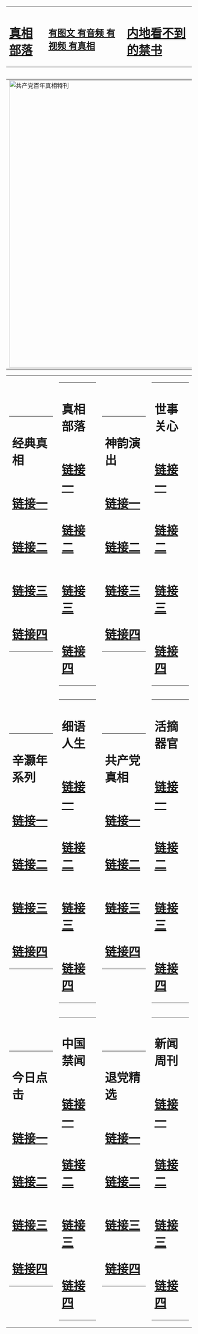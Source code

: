 <table><tr><td><H1><a href="http://t.cn/RazQLSY">真相部落</a></H1></td><td><H2><a href="http://t.cn/RXEWMaT">有图文 有音频 有视频 有真相</a></H2><td><H1><a href="http://t.cn/RXHd9xR"> 内地看不到的禁书</a></H1></td></table><table><table><tr><td><a href="http://t.cn/RXEjhCS"><img src="http://0675.i81.ungale.com/zx/bngcd/gcdbnzx.jpg" width="780"  border="0" alt="共产党百年真相特刊"></a></td></tr></table><table><tr><td><table><tr><td ><h1>经典真相</h1></td></tr><tr><td><h1>  <a href="http://t.cn/RXElSqg" target=_blank>链接一</a>  </h1></td></tr><tr><td><h1>  <a href="http://t.cn/RXHdK7x" target=_blank>链接二</a>  </h1></td></tr><tr><td><h1>  <a href="http://po.st/d10IeG" target=_blank>链接三</a>  </h1></td></tr><tr><td><h1>  <a href="http://po.st/31hXOc" target=_blank>链接四</a>  </h1></td></tr></table></td><td><table><tr><td ><h1>真相部落</h1></td></tr><tr><td><h1>  <a href="http://t.cn/RXHdK4W" target=_blank>链接一</a>  </h1></td></tr><tr><td><h1>  <a href="http://t.cn/RXHdKqc" target=_blank>链接二</a>  </h1></td></tr><tr><td><h1>  <a href="http://po.st/H5mQhN" target=_blank>链接三</a>  </h1></td></tr><tr><td><h1>  <a href="http://t.cn/RXHd6Lb" target=_blank>链接四</a>  </h1></td></tr></table></td><td><table><tr><td ><h1>神韵演出</h1></td></tr><tr><td><h1>  <a href="http://t.cn/RXHd0ei" target=_blank>链接一</a>  </h1></td></tr><tr><td><h1>  <a href="http://t.cn/RXHds8K" target=_blank>链接二</a>  </h1></td></tr><tr><td><h1>  <a href="http://po.st/YTMEGi" target=_blank>链接三</a>  </h1></td></tr><tr><td><h1>  <a href="http://t.cn/RXHdRWN" target=_blank>链接四</a>  </h1></td></tr></table></td><td><table><tr><td ><h1>世事关心</h1></td></tr><tr><td><h1>  <a href="http://t.cn/RXEWkZ5" target=_blank>链接一</a>  </h1></td></tr><tr><td><h1>  <a href="http://t.cn/RXHdXwE" target=_blank>链接二</a>  </h1></td></tr><tr><td><h1>  <a href="http://po.st/jEUUpC" target=_blank>链接三</a>  </h1></td></tr><tr><td><h1>  <a href="http://t.cn/RXHdYF1" target=_blank>链接四</a>  </h1></td></tr></table></td></tr><tr><td><table><tr><td ><h1>辛灏年系列</h1></td></tr><tr><td><h1>  <a href="http://t.cn/RXHd9I7" target=_blank>链接一</a>  </h1></td></tr><tr><td><h1>  <a href="http://t.cn/RXHdEcM" target=_blank>链接二</a>  </h1></td></tr><tr><td><h1>  <a href="http://po.st/EqBaVS" target=_blank>链接三</a>  </h1></td></tr><tr><td><h1>  <a href="http://po.st/1ZkGCi" target=_blank>链接四</a>  </h1></td></tr></table></td><td><table><tr><td ><h1>细语人生</h1></td></tr><tr><td><h1>  <a href="http://t.cn/RXHdXO0" target=_blank>链接一</a>  </h1></td></tr><tr><td><h1>  <a href="http://t.cn/RXHdXO0" target=_blank>链接二</a>  </h1></td></tr><tr><td><h1>  <a href="http://po.st/3g88nT" target=_blank>链接三</a>  </h1></td></tr><tr><td><h1>  <a href="http://po.st/wEWwSX" target=_blank>链接四</a>  </h1></td></tr></table></td><td><table><tr><td ><h1>共产党真相</h1></td></tr><tr><td><h1>  <a href="http://t.cn/RXEjhCS" target=_blank>链接一</a>  </h1></td></tr><tr><td><h1>  <a href="http://t.cn/RXHdncY" target=_blank>链接二</a>  </h1></td></tr><tr><td><h1>  <a href="http://po.st/FljSYP" target=_blank>链接三</a>  </h1></td></tr><tr><td><h1>  <a href="http://po.st/FV6vrT" target=_blank>链接四</a>  </h1></td></tr></table></td><td><table><tr><td ><h1>活摘器官</h1></td></tr><tr><td><h1>  <a href="http://t.cn/RXHdWNz" target=_blank>链接一</a>  </h1></td></tr><tr><td><h1>  <a href="http://t.cn/RXHdnEs" target=_blank>链接二</a>  </h1></td></tr><tr><td><h1>  <a href="http://po.st/AJweef" target=_blank>链接三</a>  </h1></td></tr><tr><td><h1>  <a href="http://po.st/DO90Yj" target=_blank>链接四</a>  </h1></td></tr></table></td></tr><tr><td><table><tr><td ><h1>今日点击</h1></td></tr><tr><td><h1>  <a href="http://t.cn/RazQUab" target=_blank>链接一</a>  </h1></td></tr><tr><td><h1>  <a href="http://t.cn/RXHdxQd" target=_blank>链接二</a>  </h1></td></tr><tr><td><h1>  <a href="http://po.st/fXKpXu" target=_blank>链接三</a>  </h1></td></tr><tr><td><h1>  <a href="http://po.st/UQkyvg" target=_blank>链接四</a>  </h1></td></tr></table></td><td><table><tr><td ><h1>中国禁闻</h1></td></tr><tr><td><h1>  <a href="http://t.cn/RXEWdNI" target=_blank>链接一</a>  </h1></td></tr><tr><td><h1>  <a href="http://t.cn/RXHdmWa" target=_blank>链接二</a>  </h1></td></tr><tr><td><h1>  <a href="http://po.st/JjtRJ4" target=_blank>链接三</a>  </h1></td></tr><tr><td><h1>  <a href="http://po.st/IUROxr" target=_blank>链接四</a>  </h1></td></tr></table></td><td><table><tr><td ><h1>退党精选</h1></td></tr><tr><td><h1>  <a href="http://t.cn/RXHdJ9X" target=_blank>链接一</a>  </h1></td></tr><tr><td><h1>  <a href="http://t.cn/RXHdmDb" target=_blank>链接二</a>  </h1></td></tr><tr><td><h1>  <a href="http://po.st/CB6c8t" target=_blank>链接三</a>  </h1></td></tr><tr><td><h1>  <a href="http://po.st/O079Xk" target=_blank>链接四</a>  </h1></td></tr></table></td><td><table><tr><td ><h1>新闻周刊</h1></td></tr><tr><td><h1>  <a href="http://t.cn/RXHdozL" target=_blank>链接一</a>  </h1></td></tr><tr><td><h1>  <a href="http://t.cn/RXHdjAM" target=_blank>链接二</a>  </h1></td></tr><tr><td><h1>  <a href="http://po.st/5r9MWn" target=_blank>链接三</a>  </h1></td></tr><tr><td><h1>  <a href="http://po.st/5r9MWn" target=_blank>链接四</a>  </h1></td></tr></table></td></tr></table>

